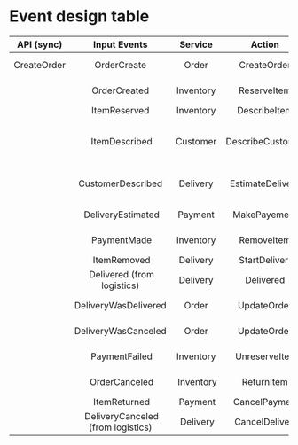 # Event design table

| API (sync)  |            Input Events            |  Service   |      Action      |                 Output Events                  |             Notes             |
| :---------: | :--------------------------------: | :--------: | :--------------: | :--------------------------------------------: | :---------------------------: |
| CreateOrder |            OrderCreate             |   Order    |   CreateOrder    |                  OrderCreated                  |          Public API.          |
|             |            OrderCreated            | Inventory  |   ReserveItem    |         ItemReserved ItemNotAvailable          |                               |
|             |            ItemReserved            | Inventory  |   DescribeItem   |                 ItemDescribed                  |                               |
|             |            ItemDescribed           |  Customer  | DescribeCustomer |    CustomerDescribed ErrorCustomerDescribed    |  Get name, address, and email |
|             |         CustomerDescribed          |  Delivery  | EstimateDelivery |               DeliveryEstimated                |   Including delivery price.   |
|             |          DeliveryEstimated         |  Payment   |   MakePayement   |            PaymentMade PaymentFailed           |                               |
|             |             PaymentMade            | Inventory  |    RemoveItem    |        ItemRemoved ErrorItemUnreserved         |                               |
|             |             ItemRemoved            |  Delivery  |   StartDelivery  |                DeliveryStarted                 |                               |
|             |     Delivered (from logistics)     |  Delivery  |    Delivered     | DeliveryWasDelivered ErrorDeliveryWasDelivered |                               |
|             |        DeliveryWasDelivered        |   Order    |   UpdateOrder    |    OrderDelivered (END) ErrorOrdeDelivered     |       Order delivered.        |
|             |        DeliveryWasCanceled         |   Order    |   UpdateOrder    |        OrderCanceled ErrorOrderCanceled        |        Order canceled.        |
|             |            PaymentFailed           | Inventory  |   UnreserveItem  |    ItemUnreserved (END) ErrorItemUnreserved    |                               |
|             |            OrderCanceled           |  Inventory |    ReturnItem    |          ItemReturned ItemNotReturned          |                               |
|             |            ItemReturned            |   Payment  |   CancelPayment  |             PaymentCanceled (END)              |                               |
|             |  DeliveryCanceled (from logistics) |  Delivery  |  CancelDelivery  |  DeliveryWasCanceled ErrorDeliveryWasCanceled  |           Public API.         |
